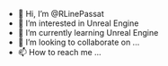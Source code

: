 - 👋 Hi, I’m @RLinePassat
- 👀 I’m interested in Unreal Engine
- 🌱 I’m currently learning Unreal Engine
- 💞️ I’m looking to collaborate on ...
- 📫 How to reach me ...

<!---
RLinePassat/RLinePassat is a ✨ special ✨ repository because its `README.md` (this file) appears on your GitHub profile.
You can click the Preview link to take a look at your changes.
--->
